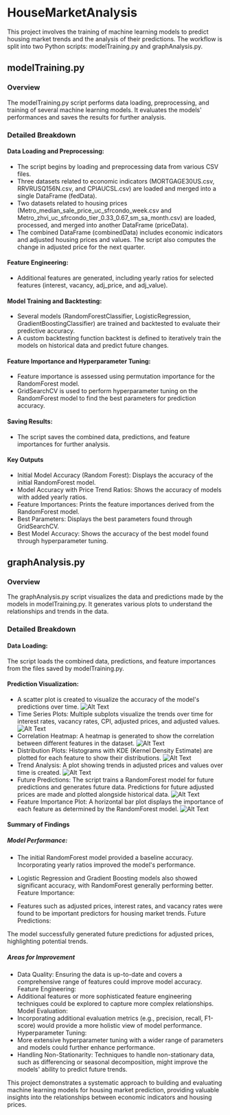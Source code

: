 # HouseMarketAnalysis
This project involves the training of machine learning models to predict housing market trends and the analysis of their predictions. The workflow is split into two Python scripts: modelTraining.py and graphAnalysis.py.

## modelTraining.py
### Overview
The modelTraining.py script performs data loading, preprocessing, and training of several machine learning models. It evaluates the models' performances and saves the results for further analysis.

### Detailed Breakdown
#### Data Loading and Preprocessing:
* The script begins by loading and preprocessing data from various CSV files.
* Three datasets related to economic indicators (MORTGAGE30US.csv, RRVRUSQ156N.csv, and CPIAUCSL.csv) are loaded and merged into a single DataFrame (fedData).
* Two datasets related to housing prices (Metro_median_sale_price_uc_sfrcondo_week.csv and Metro_zhvi_uc_sfrcondo_tier_0.33_0.67_sm_sa_month.csv) are loaded, processed, and merged into another DataFrame (priceData).
* The combined DataFrame (combinedData) includes economic indicators and adjusted housing prices and values. The script also computes the change in adjusted price for the next quarter.
#### Feature Engineering:
* Additional features are generated, including yearly ratios for selected features (interest, vacancy, adj_price, and adj_value).

#### Model Training and Backtesting:
* Several models (RandomForestClassifier, LogisticRegression, GradientBoostingClassifier) are trained and backtested to evaluate their predictive accuracy.
* A custom backtesting function backtest is defined to iteratively train the models on historical data and predict future changes.

#### Feature Importance and Hyperparameter Tuning:

* Feature importance is assessed using permutation importance for the RandomForest model.
* GridSearchCV is used to perform hyperparameter tuning on the RandomForest model to find the best parameters for prediction accuracy.
#### Saving Results:

* The script saves the combined data, predictions, and feature importances for further analysis.
#### Key Outputs
* Initial Model Accuracy (Random Forest): Displays the accuracy of the initial RandomForest model.
* Model Accuracy with Price Trend Ratios: Shows the accuracy of models with added yearly ratios.
* Feature Importances: Prints the feature importances derived from the RandomForest model.
* Best Parameters: Displays the best parameters found through GridSearchCV.
* Best Model Accuracy: Shows the accuracy of the best model found through hyperparameter tuning.
## graphAnalysis.py
### Overview
The graphAnalysis.py script visualizes the data and predictions made by the models in modelTraining.py. It generates various plots to understand the relationships and trends in the data.

### Detailed Breakdown
#### Data Loading:

The script loads the combined data, predictions, and feature importances from the files saved by modelTraining.py.
#### Prediction Visualization:

* A scatter plot is created to visualize the accuracy of the model's predictions over time.
![Alt Text](graphs/Figure_1.png)
* Time Series Plots: Multiple subplots visualize the trends over time for interest rates, vacancy rates, CPI, adjusted prices, and adjusted values.
![Alt Text](graphs/Figure_3.png)
* Correlation Heatmap: A heatmap is generated to show the correlation between different features in the dataset.
![Alt Text](graphs/Figure_4.png)
* Distribution Plots: Histograms with KDE (Kernel Density Estimate) are plotted for each feature to show their distributions.
![Alt Text](graphs/Figure_5.png)
* Trend Analysis: A plot showing trends in adjusted prices and values over time is created.
![Alt Text](graphs/Figure_6.png)
* Future Predictions: The script trains a RandomForest model for future predictions and generates future data. Predictions for future adjusted prices are made and plotted alongside historical data.
![Alt Text](graphs/Figure_8.png)
* Feature Importance Plot: A horizontal bar plot displays the importance of each feature as determined by the RandomForest model.
![Alt Text](graphs/FeatureImportance.png)


#### Summary of Findings
##### Model Performance:

* The initial RandomForest model provided a baseline accuracy. Incorporating yearly ratios improved the model's performance.
* Logistic Regression and Gradient Boosting models also showed significant accuracy, with RandomForest generally performing better.
Feature Importance:

* Features such as adjusted prices, interest rates, and vacancy rates were found to be important predictors for housing market trends.
Future Predictions:

The model successfully generated future predictions for adjusted prices, highlighting potential trends.

##### Areas for Improvement
* Data Quality: Ensuring the data is up-to-date and covers a comprehensive range of features could improve model accuracy.
Feature Engineering:
* Additional features or more sophisticated feature engineering techniques could be explored to capture more complex relationships.
Model Evaluation:
* Incorporating additional evaluation metrics (e.g., precision, recall, F1-score) would provide a more holistic view of model performance.
Hyperparameter Tuning:
* More extensive hyperparameter tuning with a wider range of parameters and models could further enhance performance.
* Handling Non-Stationarity: Techniques to handle non-stationary data, such as differencing or seasonal decomposition, might improve the models' ability to predict future trends.


This project demonstrates a systematic approach to building and evaluating machine learning models for housing market prediction, providing valuable insights into the relationships between economic indicators and housing prices.
